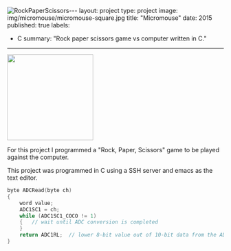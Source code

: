 ![RockPaperScissors](https://github.com/sierranmorales/sierranmorales.github.io/assets/143547246/9a280b47-3f7a-4130-9ec1-f0c630c70e69)---
layout: project
type: project
image: img/micromouse/micromouse-square.jpg
title: "Micromouse"
date: 2015
published: true
labels:
  - C
summary: "Rock paper scissors game vs computer written in C."
---

<div class="text-center p-4">
  <img width="200px" src="../img/rockpaperscissors/RockPaperScissors.PNG" class="img-thumbnail" >
</div>

For this project I programmed a "Rock, Paper, Scissors" game to be played against the computer.

This project was programmed in C using a SSH server and emacs as the text editor.

```cpp
byte ADCRead(byte ch)
{
    word value;
    ADC1SC1 = ch;
    while (ADC1SC1_COCO != 1)
    {   // wait until ADC conversion is completed   
    }
    return ADC1RL;  // lower 8-bit value out of 10-bit data from the ADC
}
```

